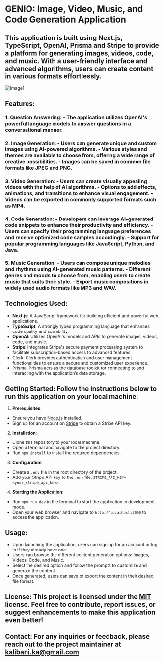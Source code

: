 # GENIO: Image, Video, Music, and Code Generation Application 
## This application is built using Next.js, TypeScript, OpenAI, Prisma and Stripe to provide a platform for generating images, videos, code, and music. With a user-friendly interface and advanced algorithms, users can create content in various formats effortlessly. 

![Image1](https://github.com/kalibani/Genio/blob/main/public/Screenshot-project.png)


## Features: 
### 1. Question Answering: - The application utilizes OpenAI's powerful language models to answer questions in a conversational manner.
### 2. Image Generation: - Users can generate unique and custom images using AI-powered algorithms. - Various styles and themes are available to choose from, offering a wide range of creative possibilities. - Images can be saved in common file formats like JPEG and PNG. 
### 3. Video Generation: - Users can create visually appealing videos with the help of AI algorithms. - Options to add effects, animations, and transitions to enhance visual engagement. - Videos can be exported in commonly supported formats such as MP4. 
### 4. Code Generation: - Developers can leverage AI-generated code snippets to enhance their productivity and efficiency. - Users can specify their programming language preferences and receive optimized code samples accordingly. - Support for popular programming languages like JavaScript, Python, and Java. 
### 5. Music Generation: - Users can compose unique melodies and rhythms using AI-generated music patterns. - Different genres and moods to choose from, enabling users to create music that suits their style. - Export music compositions in widely used audio formats like MP3 and WAV. 
## Technologies Used: 
- **Next.js**: A JavaScript framework for building efficient and powerful web applications. 
- **TypeScript**: A strongly typed programming language that enhances code quality and scalability. 
- **OpenAI**: Utilizes OpenAI's models and APIs to generate images, videos, code, and music.
- **Stripe**: Integrates Stripe's secure payment processing system to facilitate subscription-based access to advanced features.
- Clerk: Clerk provides authentication and user management functionalities to ensure a secure and customized user experience. 
- Prisma: Prisma acts as the database toolkit for connecting to and interacting with the application’s data storage.

## Getting Started: Follow the instructions below to run this application on your local machine: 
1. **Prerequisites**: 
- Ensure you have [Node.js](https://nodejs.org) installed. 
- Sign up for an account on [Stripe](https://stripe.com) to obtain a Stripe API key. 
2. **Installation**:
- Clone this repository to your local machine. 
- Open a terminal and navigate to the project directory. 
- Run `npm install` to install the required dependencies.
3. **Configuration**: 
- Create a `.env` file in the root directory of the project. 
- Add your Stripe API key to the `.env` file: `STRIPE_API_KEY=<your_stripe_api_key>`. 
4. **Starting the Application**: 
- Run `npm run dev` in the terminal to start the application in development mode. 
- Open your web browser and navigate to `http://localhost:3000` to access the application. 
## Usage: 
- Upon launching the application, users can sign up for an account or log in if they already have one. 
- Users can browse the different content generation options: Images, Videos, Code, and Music.
- Select the desired option and follow the prompts to customize and generate the content. 
- Once generated, users can save or export the content in their desired file format. 
## License: This project is licensed under the [MIT](LICENSE) license. Feel free to contribute, report issues, or suggest enhancements to make this application even better! 
## Contact: For any inquiries or feedback, please reach out to the project maintainer at [kalibani.ka@gmail.com](maito:kalibani.ka@gmail.com)

